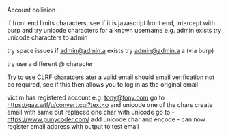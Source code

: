 
Account collision

if front end limits characters, see if it is javascript front end, intercept with burp and try unicode characters for a known username
e.g. admin exists
try 
unicode characters to admin

try space issues 
if admin@admin.a exists try
admin@admin.a  a  (via burp)

try use a different @ character

Try to use CLRF charatcers ater a valid email should email verification not be required, see if this then allows you to log in as the original email

victim has registered account e.g. tony@tony.com
go to https://qaz.wtf/u/convert.cgi?text=o and unicode one of the chars
create email with same but replaced one char with unicode
go to - https://www.punycoder.com/ add unicode char and encode - can now register email address with output to test email
